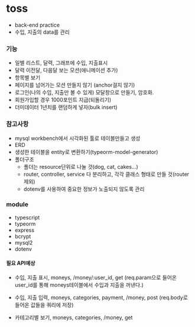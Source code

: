 # toss

- back-end practice
- 수입, 지출의 data를 관리

### 기능

- 일별 리스트, 달력, 그래프에 수입, 지출표시
- 달력 이전달, 다음달 보는 모션(애니메이션 추가)
- 항목별 보기
- 페이지를 넘어가는 모션 만들지 않기 (anchor<a tag>걸지 않기)
- 로그인(나의 수입, 지출만 볼 수 있게) 모달창으로 만들기, 암호화.
- 회원가입할 경우 1000포인트 지급(되돌리기)
- 더미데이터 1년치를 랜덤하게 넣자(bulk insert)
  
### 참고사항
- mysql workbench에서 시각화된 툴로 테이블만들고 생성
- ERD
- 생성한 테이블을 entity로 변환하기(typeorm-model-generator)
- 폴더구조
  + 폴더는 resource단위로 나눌 것(dog, cat, cakes...)
  + router, controller, service 다 분리하고, 각각 클래스 형태로 만들 것(router제외)
  + dotenv를 사용하여 중요한 정보가 노출되지 않도록 관리
  
### module

- typescript
- typeorm
- express
- bcrypt
- mysql2
- dotenv
  
#### 필요 API예상
  

* 수입, 지출 표시, moneys, /money/:user_id, get (req.param으로 들어온 user_id를 통해 moneys테이블에서 수입과 지출을 꺼낸다.)

* 수입, 지출 입력, moneys, categories, payment, /money, post (req.body로 들어온 값들을 쿼리에 저장)

* 카테고리별 보기, moneys, categories, /money, get 
  
  
